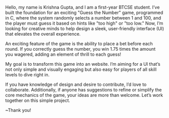 Hello, my name is Krishna Gupta, and I am a first-year BTCSE student. I’ve built the foundation for an exciting "Guess the Number" game, programmed in C, where the system randomly selects a number between 1 and 100, and the player must guess it based on hints like "too high" or "too low." Now, I’m looking for creative minds to help design a sleek, user-friendly interface (UI) that elevates the overall experience.

An exciting feature of the game is the ability to place a bet before each round. If you correctly guess the number, you win 1.75 times the amount you wagered, adding an element of thrill to each guess!

My goal is to transform this game into an website. I’m aiming for a UI that’s not only simple and visually engaging but also easy for players of all skill levels to dive right in.

If you have knowledge of design and desire to contribute, I’d love to collaborate. Additionally, if anyone has suggestions to refine or simplify the core mechanics of the game, your ideas are more than welcome. Let’s work together on this simple project.

~Thank you!
